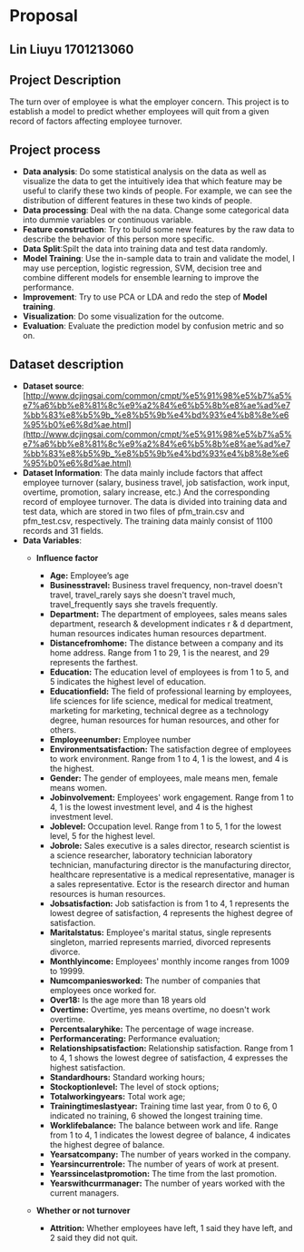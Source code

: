 # Proposal

## Lin Liuyu 1701213060

## Project Description
The turn over of employee is what the employer concern. This project is to establish a model to predict whether employees will quit from a given record of factors affecting employee turnover.
## Project process

* __Data analysis__: Do some statistical analysis on the data as well as visualize the data to get the intuitively idea that which feature may be useful to clarify these two kinds of people. For example, we can see the distribution of different features in these two kinds of people. 
*	__Data processing__: Deal with the na data. Change some categorical data into dummie variables or continuous variable.
* __Feature construction__: Try to build some new features by the raw data to describe the behavior of this person more specific.
* __Data Split__:Spilt the data into training data and test data randomly.
* __Model Training__: Use the in-sample data to train and validate the model, I may use perception, logistic regression, SVM, decision tree and combine different models for ensemble learning to improve the performance.
* __Improvement__: Try to use PCA or LDA and redo the step of __Model training__.
* __Visualization__: Do some visualization for the outcome.
* __Evaluation__: Evaluate the prediction model by confusion metric and so on.

## Dataset description

* __Dataset source__: [http://www.dcjingsai.com/common/cmpt/%e5%91%98%e5%b7%a5%e7%a6%bb%e8%81%8c%e9%a2%84%e6%b5%8b%e8%ae%ad%e7%bb%83%e8%b5%9b_%e8%b5%9b%e4%bd%93%e4%b8%8e%e6%95%b0%e6%8d%ae.html](http://www.dcjingsai.com/common/cmpt/%e5%91%98%e5%b7%a5%e7%a6%bb%e8%81%8c%e9%a2%84%e6%b5%8b%e8%ae%ad%e7%bb%83%e8%b5%9b_%e8%b5%9b%e4%bd%93%e4%b8%8e%e6%95%b0%e6%8d%ae.html) 
* __Dataset Information__: The data mainly include factors that affect employee turnover (salary, business travel, job satisfaction, work input, overtime, promotion, salary increase, etc.) And the corresponding record of employee turnover. The data is divided into training data and test data, which are stored in two files of pfm_train.csv and pfm_test.csv, respectively. The training data mainly consist of 1100 records and 31 fields. 
* __Data Variables__:
  * **Influence factor**
    * **Age:** Employee’s age
    * **Businesstravel:**	Business travel frequency, non-travel doesn't travel, travel_rarely says she doesn't travel much, travel_frequently says she travels frequently.
    * **Department:**	The department of employees, sales means sales department, research & development indicates r & d department, human resources indicates human resources department.
    * **Distancefromhome:**	The distance between a company and its home address. Range from 1 to 29, 1 is the nearest, and 29 represents the farthest.
    *  **Education:**	The education level of employees is from 1 to 5, and 5 indicates the highest level of education.
    *  **Educationfield:** The field of professional learning by employees, life sciences for life science, medical for medical treatment, marketing for marketing, technical degree as a technology degree, human resources for human resources, and other for others.
    *  **Employeenumber:** Employee number
    * **Environmentsatisfaction:**	The satisfaction degree of employees to work environment. Range from 1 to 4, 1 is the lowest, and 4 is the highest.
    * **Gender:**	The gender of employees, male means men, female means women.
    * **Jobinvolvement:**	Employees' work engagement. Range from 1 to 4, 1 is the lowest investment level, and 4 is the highest investment level.
    * **Joblevel:**	Occupation level. Range from 1 to 5, 1 for the lowest level, 5 for the highest level.
    * **Jobrole:** Sales executive is a sales director, research scientist is a science researcher, laboratory technician laboratory technician, manufacturing director is the manufacturing director, healthcare representative is a medical representative, manager is a sales representative. Ector is the research director and human resources is human resources.
    * **Jobsatisfaction:** Job satisfaction is from 1 to 4, 1 represents the lowest degree of satisfaction, 4 represents the highest degree of satisfaction.
    * **Maritalstatus:** Employee's marital status, single represents singleton, married represents married, divorced represents divorce.
    * **Monthlyincome:** Employees' monthly income ranges from 1009 to 19999.
    * **Numcompaniesworked:**	The number of companies that employees once worked for.
    * **Over18:**	Is the age more than 18 years old
    * **Overtime:**	Overtime, yes means overtime, no doesn't work overtime.
    * **Percentsalaryhike:** The percentage of wage increase.
    * **Performancerating:** Performance evaluation;
    * **Relationshipsatisfaction:**	Relationship satisfaction. Range from 1 to 4, 1 shows the lowest degree of satisfaction, 4 expresses the highest satisfaction.
    * **Standardhours:** Standard working hours;
    * **Stockoptionlevel:**	The level of stock options;
    * **Totalworkingyears:** Total work age;
    * **Trainingtimeslastyear:** Training time last year, from 0 to 6, 0 indicated no training, 6 showed the longest training time.
    * **Worklifebalance:** The balance between work and life. Range from 1 to 4, 1 indicates the lowest degree of balance, 4 indicates the highest degree of balance.
    * **Yearsatcompany:**	The number of years worked in the company.
    * **Yearsincurrentrole:**	The number of years of work at present.
    * **Yearssincelastpromotion:** The time from the last promotion.
    * **Yearswithcurrmanager:**	The number of years worked with the current managers.

  * **Whether or not turnover**
    * **Attrition:** Whether employees have left, 1 said they have left, and 2 said they did not quit.



